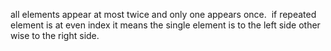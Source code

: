 all elements appear at most twice and only one appears once.
​
if repeated element is at even index it means the single element is to the left side other wise to the right side.
